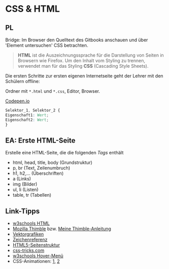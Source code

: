 CSS & HTML
==========

## PL

Bridge: Im Browser den Quelltext des Gitbooks anschauen und über 'Element untersuchen' CSS betrachten.

> **HTML** ist die Auszeichnungssprache für die Darstellung von Seiten in Browsern wie Firefox. Um den Inhalt vom Styling zu trennen, verwendet man für das Styling **CSS** (Cascading Style Sheets).

Die ersten Schritte zur ersten eigenen Internetseite geht der Lehrer mit den Schülern offline:

Ordner mit `*.html` und `*.css`, Editor, Browser.

[Codepen.io](https://codepen.io/coron/pen/vXRmzd?editors=1100)

```css
Selektor_1, Selektor_2 {
Eigenschaft1: Wert;
Eigenschaft2: Wert;
}
```

## EA: Erste HTML-Seite


Erstelle eine HTML-Seite, die die folgenden *Tags* enthält

* html, head, title, body (Grundstruktur)
* p, br (Text, Zeilenumbruch)
* h1, h2,... (Überschriften)
* a (Links)
* img (Bilder)
* ul, li (Listen)
* table, tr (Tabellen)

## Link-Tipps

* [w3schools HTML](https://www.w3schools.com/tags/tag_hn.asp)
* [Mozilla Thimble](https://thimble.mozilla.org/) bzw. [Meine Thimble-Anleitung](https://d157rqmxrxj6ey.cloudfront.net/xcosx/13719/)
* [Vektorgrafiken](https://www.w3schools.com/graphics/svg_intro.asp)
* [Zeichenreferenz](https://wiki.selfhtml.org/wiki/Referenz:HTML/Zeichenreferenz)
* [HTML5-Seitenstruktur](https://wiki.selfhtml.org/wiki/HTML/Tutorials/HTML5-Seitenstrukturierung)
* [css-tricks.com](https://css-tricks.com/search-results/?q=menu)
* [w3schools Hover-Menü](http://www.w3schools.com/howto/howto_css_dropdown.asp)
* CSS-Animationen: [1](https://wiki.selfhtml.org/wiki/CSS/Eigenschaften/Animation/Animation), [2](https://css-tricks.com/starting-css-animations-mid-way/)

